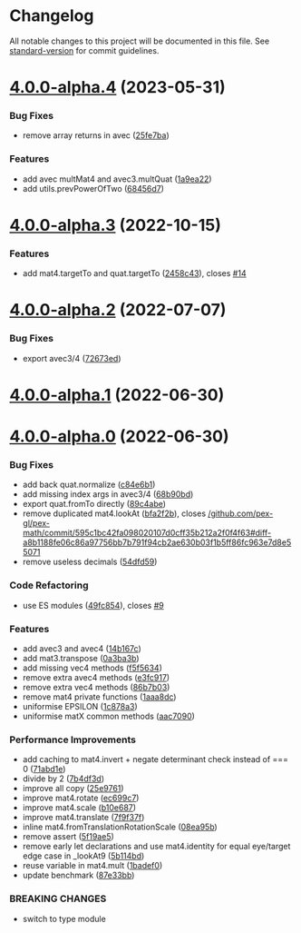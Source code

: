 # Changelog

All notable changes to this project will be documented in this file. See [standard-version](https://github.com/conventional-changelog/standard-version) for commit guidelines.

# [4.0.0-alpha.4](https://github.com/pex-gl/pex-math/compare/v4.0.0-alpha.3...v4.0.0-alpha.4) (2023-05-31)


### Bug Fixes

* remove array returns in avec ([25fe7ba](https://github.com/pex-gl/pex-math/commit/25fe7babacb92128140489d8857f7fd69e36eba6))


### Features

* add avec multMat4 and avec3.multQuat ([1a9ea22](https://github.com/pex-gl/pex-math/commit/1a9ea224c3cb9208e904784b3a83379ecd7614ce))
* add utils.prevPowerOfTwo ([68456d7](https://github.com/pex-gl/pex-math/commit/68456d78ba24230b3f1fe4e1b840aae7b0508dbc))



# [4.0.0-alpha.3](https://github.com/pex-gl/pex-math/compare/v4.0.0-alpha.2...v4.0.0-alpha.3) (2022-10-15)


### Features

* add mat4.targetTo and quat.targetTo ([2458c43](https://github.com/pex-gl/pex-math/commit/2458c4357cb7f9cb727b115015607c7f7ec27fdc)), closes [#14](https://github.com/pex-gl/pex-math/issues/14)



# [4.0.0-alpha.2](https://github.com/pex-gl/pex-math/compare/v4.0.0-alpha.1...v4.0.0-alpha.2) (2022-07-07)


### Bug Fixes

* export avec3/4 ([72673ed](https://github.com/pex-gl/pex-math/commit/72673edd6548775402e6f281834c1146e00bc74e))



# [4.0.0-alpha.1](https://github.com/pex-gl/pex-math/compare/v4.0.0-alpha.0...v4.0.0-alpha.1) (2022-06-30)



# [4.0.0-alpha.0](https://github.com/pex-gl/pex-math/compare/v2.1.1...v4.0.0-alpha.0) (2022-06-30)


### Bug Fixes

* add back quat.normalize ([c84e6b1](https://github.com/pex-gl/pex-math/commit/c84e6b1a045bc30b3eae159bfb6ed737833483df))
* add missing index args in avec3/4 ([68b90bd](https://github.com/pex-gl/pex-math/commit/68b90bd0e80aeae7b695877884dca57ea3bbb91d))
* export quat.fromTo directly ([89c4abe](https://github.com/pex-gl/pex-math/commit/89c4abe363baaafc6ef11c56e6d14d6c72184f7f))
* remove duplicated mat4.lookAt ([bfa2f2b](https://github.com/pex-gl/pex-math/commit/bfa2f2beb18afd74be01c994fe2f2c7fdf7f803c)), closes [/github.com/pex-gl/pex-math/commit/595c1bc42fa098020107d0cff35b212a2f0f4f63#diff-a8b1188fe06c86a97756bb7b791f94cb2ae630b03f1b5ff86fc963e7d8e55071](https://github.com//github.com/pex-gl/pex-math/commit/595c1bc42fa098020107d0cff35b212a2f0f4f63/issues/diff-a8b1188fe06c86a97756bb7b791f94cb2ae630b03f1b5ff86fc963e7d8e55071)
* remove useless decimals ([54dfd59](https://github.com/pex-gl/pex-math/commit/54dfd59a8344b806b5c1b67810ad63a69f7c9ed7))


### Code Refactoring

* use ES modules ([49fc854](https://github.com/pex-gl/pex-math/commit/49fc854812605209b2d9773596ccb486495fb8ca)), closes [#9](https://github.com/pex-gl/pex-math/issues/9)


### Features

* add avec3 and avec4 ([14b167c](https://github.com/pex-gl/pex-math/commit/14b167c893078162c6c8da92477983be6a824495))
* add mat3.transpose ([0a3ba3b](https://github.com/pex-gl/pex-math/commit/0a3ba3b41f6145a12a73dd06099904524dcd3e6b))
* add missing vec4 methods ([f5f5634](https://github.com/pex-gl/pex-math/commit/f5f5634f4e7e133b14c062ef462219581e1e5037))
* remove extra avec4 methods ([e3fc917](https://github.com/pex-gl/pex-math/commit/e3fc917f1b850f222f6e39c2499ac5d105142572))
* remove extra vec4 methods ([86b7b03](https://github.com/pex-gl/pex-math/commit/86b7b036aa515d8239ea6cd3a17f9c7d30f29c3c))
* remove mat4 private functions ([1aaa8dc](https://github.com/pex-gl/pex-math/commit/1aaa8dc9cdd516907031dc70eba7b6213ac39f49))
* uniformise EPSILON ([1c878a3](https://github.com/pex-gl/pex-math/commit/1c878a329fafee9f7b989e44c20e64f0028f3761))
* uniformise matX common methods ([aac7090](https://github.com/pex-gl/pex-math/commit/aac70905c9a754ca860627ea0b41e6fdbf4ffbda))


### Performance Improvements

* add caching to mat4.invert + negate determinant check instead of === 0 ([71abd1e](https://github.com/pex-gl/pex-math/commit/71abd1e712db13cb677283b31b6af2573c1d89b4))
* divide by 2 ([7b4df3d](https://github.com/pex-gl/pex-math/commit/7b4df3d94e847ab53a92867929baf8a487109c7b))
* improve all copy ([25e9761](https://github.com/pex-gl/pex-math/commit/25e9761b4d30b7fad0c17791b51fd2a0f63a8166))
* improve mat4.rotate ([ec699c7](https://github.com/pex-gl/pex-math/commit/ec699c79b69186698bddf29d489ff86acbde6473))
* improve mat4.scale ([b10e687](https://github.com/pex-gl/pex-math/commit/b10e687b52c1ef6f2ae82455c357072f642e52a4))
* improve mat4.translate ([7f9f37f](https://github.com/pex-gl/pex-math/commit/7f9f37f075b76c77bdf4e4d83bd8094d4333bfe7))
* inline mat4.fromTranslationRotationScale ([08ea95b](https://github.com/pex-gl/pex-math/commit/08ea95b9db4d791eb8a6277b5b5fcbfce9fd9c22))
* remove assert ([5f19ae5](https://github.com/pex-gl/pex-math/commit/5f19ae5bd26680ce6d16efc06c040f808a076f28))
* remove early let declarations and use mat4.identity for equal eye/target edge case in _lookAt9 ([5b114bd](https://github.com/pex-gl/pex-math/commit/5b114bd8a347cb030eae2cfeee675840404e287a))
* reuse variable in mat4.mult ([1badef0](https://github.com/pex-gl/pex-math/commit/1badef079016c64dd1a34827536ccbfb496ddfd3))
* update benchmark ([87e33bb](https://github.com/pex-gl/pex-math/commit/87e33bb03cdf0991f5f4e7f5c422a7634fec3c21))


### BREAKING CHANGES

* switch to type module
